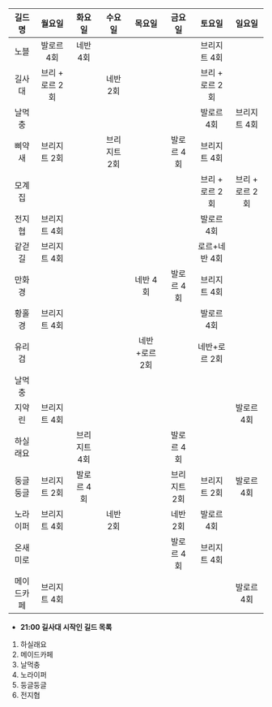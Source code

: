 | 길드명  | 월요일  | 화요일  | 수요일  | 목요일  | 금요일  | 토요일  | 일요일  |
|:---:|:---:|:---:|:---:|:---:|:---:|:---:|:---:|
| 노블  | 발로르 4회  | 네반 4회  |   |   |   | 브리지트 4회  |   |
| 길사대  | 브리 + 로르 2회  |   | 네반 2회  |   |   | 브리 + 로르 2회  |  |
| 날먹충  |   |   |   |   |   | 발로르 4회  | 브리지트 4회 |
| 삐약새  | 브리지트 2회  |   | 브리지트 2회  |   | 발로르 4회 | 브리지트 4회  |   |
| 모계집  |   |   |   |   |   | 브리 + 로르 2회 | 브리 + 로르 2회  |
| 전지협  | 브리지트 4회  |   |   |   |   | 발로르 4회  |   |
| 같걷길  | 브리지트 4회  |   |   |   |   | 로르+네반 4회   |   |
| 만화경  |   |   |   | 네반 4회  | 발로르 4회  | 브리지트 4회  |   |
| 황홀경  | 브리지트 4회  |   |   |   |   | 발로르 4회  |   |
| 유리검  |   |   |   | 네반+로르 2회  |   | 네반+로르 2회   |   |
| 날먹충  |   |   |   |   |   |   |   |
| 지약린  | 브리지트 4회  |   |   |   |   |   | 발로르 4회  |
| 하실래요  |   | 브리지트 4회  |   |   | 발로르 4회  |   |   |
| 둥글둥글  | 브리지트 2회  | 발로르 4회  |   |   | 브리지트 2회  | 브리지트 2회  | 발로르 4회  |
| 노라이퍼  | 브리지트 4회  |   |  네반 2회  |   |  네반 2회  |  발로르 4회  |   |
| 온새미로  |   |   |   |   | 발로르 4회  | 브리지트 4회  |   |
| 메이드카페   | 브리지트 4회  |   |   |   |   |   |  발로르 4회  |

+ __21:00 길사대 시작인 길드 목록__
1. 하실래요
2. 메이드카페
3. 날먹충
4. 노라이퍼
5. 둥글둥글
6. 전지협
